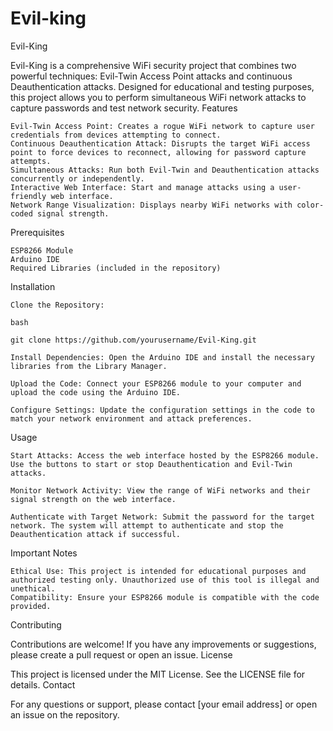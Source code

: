 # Evil-king
Evil-King

Evil-King is a comprehensive WiFi security project that combines two powerful techniques: Evil-Twin Access Point attacks and continuous Deauthentication attacks. Designed for educational and testing purposes, this project allows you to perform simultaneous WiFi network attacks to capture passwords and test network security.
Features

    Evil-Twin Access Point: Creates a rogue WiFi network to capture user credentials from devices attempting to connect.
    Continuous Deauthentication Attack: Disrupts the target WiFi access point to force devices to reconnect, allowing for password capture attempts.
    Simultaneous Attacks: Run both Evil-Twin and Deauthentication attacks concurrently or independently.
    Interactive Web Interface: Start and manage attacks using a user-friendly web interface.
    Network Range Visualization: Displays nearby WiFi networks with color-coded signal strength.

Prerequisites

    ESP8266 Module
    Arduino IDE
    Required Libraries (included in the repository)

Installation

    Clone the Repository:

    bash

    git clone https://github.com/yourusername/Evil-King.git

    Install Dependencies: Open the Arduino IDE and install the necessary libraries from the Library Manager.

    Upload the Code: Connect your ESP8266 module to your computer and upload the code using the Arduino IDE.

    Configure Settings: Update the configuration settings in the code to match your network environment and attack preferences.

Usage

    Start Attacks: Access the web interface hosted by the ESP8266 module. Use the buttons to start or stop Deauthentication and Evil-Twin attacks.

    Monitor Network Activity: View the range of WiFi networks and their signal strength on the web interface.

    Authenticate with Target Network: Submit the password for the target network. The system will attempt to authenticate and stop the Deauthentication attack if successful.

Important Notes

    Ethical Use: This project is intended for educational purposes and authorized testing only. Unauthorized use of this tool is illegal and unethical.
    Compatibility: Ensure your ESP8266 module is compatible with the code provided.

Contributing

Contributions are welcome! If you have any improvements or suggestions, please create a pull request or open an issue.
License

This project is licensed under the MIT License. See the LICENSE file for details.
Contact

For any questions or support, please contact [your email address] or open an issue on the repository.
